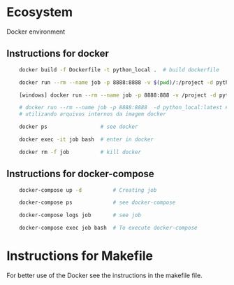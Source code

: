 # Ecosystem

Docker environment

## Instructions for docker

``` sh
    docker build -f Dockerfile -t python_local .  # build dockerfile

    docker run --rm --name job -p 8888:8888 -v $(pwd)/:/project -d python_local:latest # create container mapeando a pasta project

    [windows] docker run --rm --name job -p 8888:888 -v /project -d python_local:latest

    # docker run --rm --name job -p 8888:8888  -d python_local:latest # create container -->
    # utilizando arquivos internos da imagem docker

    docker ps                 # see docker

    docker exec -it job bash  # enter in docker

    docker rm -f job          # kill docker
```
## Instructions for docker-compose

``` sh
    docker-compose up -d          # Creating job

    docker-compose ps             # see docker-compose

    docker-compose logs job       # see job

    docker-compose exec job bash  # To execute docker-compose
```

# Instructions for Makefile

For better use of the Docker see the instructions in the makefile file.
